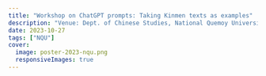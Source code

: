 ```yaml
---
title: "Workshop on ChatGPT prompts: Taking Kinmen texts as examples"
description: "Venue: Dept. of Chinese Studies, National Quemoy University"
date: 2023-10-27
tags: ["NQU"]
cover:
  image: poster-2023-nqu.png
  responsiveImages: true
---
```


